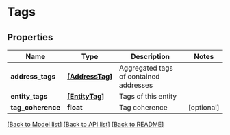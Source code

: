 # Tags


## Properties
Name | Type | Description | Notes
------------ | ------------- | ------------- | -------------
**address_tags** | [**[AddressTag]**](AddressTag.md) | Aggregated tags of contained addresses | 
**entity_tags** | [**[EntityTag]**](EntityTag.md) | Tags of this entity | 
**tag_coherence** | **float** | Tag coherence | [optional] 

[[Back to Model list]](../README.md#documentation-for-models) [[Back to API list]](../README.md#documentation-for-api-endpoints) [[Back to README]](../README.md)



